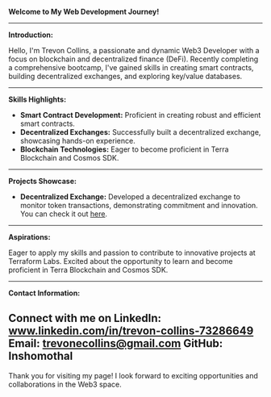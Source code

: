**Welcome to My Web Development Journey!**

---

**Introduction:**
  
Hello, I'm Trevon Collins, a passionate and dynamic Web3 Developer with a focus on blockchain and decentralized finance (DeFi). Recently completing a comprehensive bootcamp, I've gained skills in creating smart contracts, building decentralized exchanges, and exploring key/value databases.

---

**Skills Highlights:**

- **Smart Contract Development:** Proficient in creating robust and efficient smart contracts.
- **Decentralized Exchanges:** Successfully built a decentralized exchange, showcasing hands-on experience.
- **Blockchain Technologies:** Eager to become proficient in Terra Blockchain and Cosmos SDK.

---

**Projects Showcase:**

- **Decentralized Exchange:** Developed a decentralized exchange to monitor token transactions, demonstrating commitment and innovation. You can check it out [here](https://bitter-cherry-6819.on.fleek.co/).

---

**Aspirations:**

Eager to apply my skills and passion to contribute to innovative projects at Terraform Labs. Excited about the opportunity to learn and become proficient in Terra Blockchain and Cosmos SDK.

---

**Contact Information:**

Connect with me on LinkedIn: www.linkedin.com/in/trevon-collins-73286649
Email: trevonecollins@gmail.com
GitHub: Inshomothal
---

Thank you for visiting my page! I look forward to exciting opportunities and collaborations in the Web3 space.
